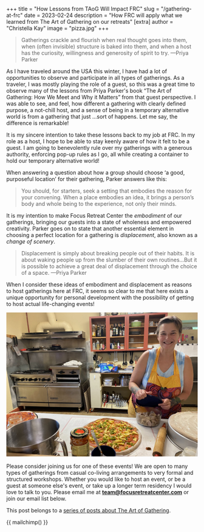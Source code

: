+++
title = "How Lessons from TAoG Will Impact FRC"
slug = "/gathering-at-frc"
date = 2023-02-24
description = "How FRC will apply what we learned from The Art of Gathering on our retreats"
[extra]
author = "Christella Kay"
image = "pizza.jpg"
+++

> Gatherings crackle and flourish when real thought goes into them, when (often invisible) structure is baked into them, and when a host has the curiosity, willingness and generosity of spirit to try. &mdash;Priya Parker

As I have traveled around the USA this winter, I have had a lot of opportunities to observe and participate in all types of gatherings. As a traveler, I was mostly playing the role of a guest, so this was a great time to observe many of the lessons from Priya Parker's book “The Art of Gathering: How We Meet and Why it Matters” from that guest perspective. I was able to see, and feel, how different a gathering with clearly defined purpose, a not-chill host, and a sense of being in a temporary alternative world is from a gathering that just …sort of happens. Let me say, the difference is remarkable!

It is my sincere intention to take these lessons back to my job at FRC. In my role as a host, I hope to be able to stay keenly aware of how it felt to be a guest. I am going to benevolently rule over my gatherings with a generous authority, enforcing pop-up rules as I go, all while creating a container to hold our temporary alternative world!

When answering a question about how a group should choose ‘a good, purposeful location’ for their gathering, Parker answers like this: 

> You should, for starters, seek a setting that embodies the reason for your convening. When a place embodies an idea, it brings a person’s body and whole being to the experience, not only their minds.

 It is my intention to make Focus Retreat Center the *embodiment* of our gatherings, bringing our guests into a state of wholeness and empowered creativity. Parker goes on to state that another essential element in choosing a perfect location for a gathering is *displacement*, also known as a *change of scenery*.

> Displacement is simply about breaking people out of their habits. It is about waking people up from the slumber of their own routines…But it is possible to achieve a great deal of displacement through the choice of a space. &mdash;Priya Parker

When I consider these ideas of embodiment and displacement as reasons to host gatherings here at FRC, it seems so clear to me that here exists a unique opportunity for personal development with the possibility of getting to host actual life-changing events!

![Stella working on pizza night](pizza.jpg)

Please consider joining us for one of these events! We are open to many types of gatherings from casual co-living arrangements to very formal and structured workshops. Whether you would like to host an event, or be a guest at someone else's event, or take up a longer term residency I would love to talk to you. Please email me at **team@focusretreatcenter.com** or join our email list below.

This post belongs to a [series of posts about The Art of Gathering](/blog/the-art-of-gathering-introduction/#more-in-this-series).

{{ mailchimp() }}

